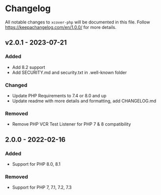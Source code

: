 # Changelog

All notable changes to `xcover-php` will be documented in this file. Follow https://keepachangelog.com/en/1.0.0/ for more details.

## v2.0.1 - 2023-07-21

### Added

- Add 8.2 support
- Add SECURITY.md and security.txt in .well-known folder

### Changed

- Update PHP Requirements to 7.4 or 8.0 and up
- Update readme with more details and formatting, add CHANGELOG.md

### Removed

- Remove PHP VCR Test Listener for  PHP 7 & 8 compatibility

## 2.0.0 - 2022-02-16

### Added

- Support for PHP 8.0, 8.1

### Removed

- Support for PHP 7, 7.1, 7.2, 7.3
